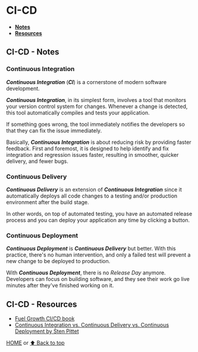 # CI-CD

- [**Notes**](#ci-cd---notes)
- [**Resources**](#ci-cd---resources)

## CI-CD - Notes

### Continuous Integration

***Continuous Integration*** (***CI***) is a cornerstone of modern software development.

***Continuous Integration***, in its simplest form, involves a tool that monitors your version control system for changes. Whenever a change is detected, this tool automatically compiles and tests your application.

If something goes wrong, the tool immediately notifies the developers so that they can fix the issue immediately.

Basically, ***Continuous Integration*** is about reducing risk by providing faster feedback. First and foremost, it is designed to help identify and fix integration and regression issues faster, resulting in smoother, quicker delivery, and fewer bugs.

### Continuous Delivery

***Continuous Delivery*** is an extension of ***Continuous Integration*** since it automatically deploys all code changes to a testing and/or production environment after the build stage.

In other words, on top of automated testing, you have an automated release process and you can deploy your application any time by clicking a button.

### Continuous Deployment

***Continuous Deployment*** is ***Continuous Delivery*** but better. With this practice, there's no human intervention, and only a failed test will prevent a new change to be deployed to production.

With ***Continuous Deployment***, there is no *Release Day* anymore. Developers can focus on building software, and they see their work go live minutes after they've finished working on it.

## CI-CD - Resources

- [Fuel Growth CI/CD book](https://about.gitlab.com/resources/ebook-fuel-growth-cicd/)
- [Continuous Integration vs. Continuous Delivery vs. Continuous Deployment by Sten Pittet](https://www.atlassian.com/continuous-delivery/principles/continuous-integration-vs-delivery-vs-deployment)

[HOME](https://github.com/Stratis-Dermanoutsos/Full-Stack-Notes#full-stack-notes) or [⬆ Back to top](#ci-cd)
